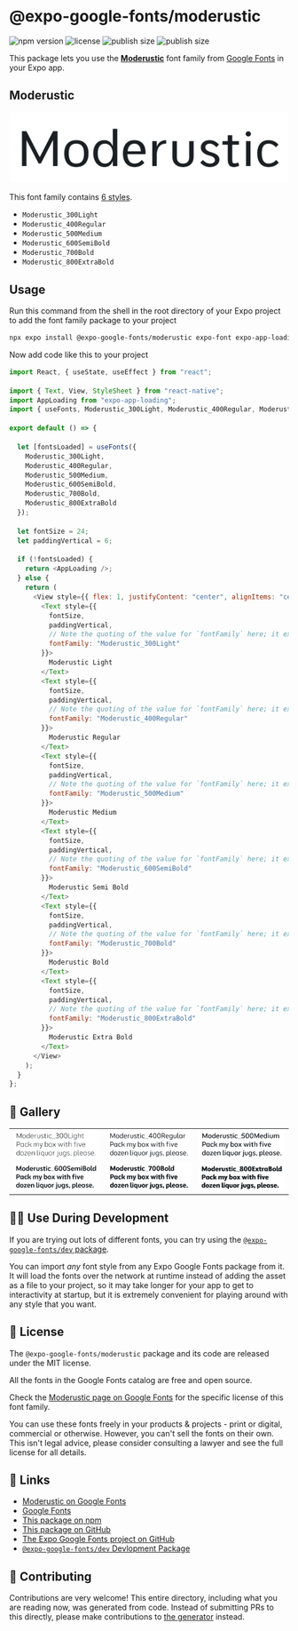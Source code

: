 # @expo-google-fonts/moderustic

![npm version](https://flat.badgen.net/npm/v/@expo-google-fonts/moderustic)
![license](https://flat.badgen.net/github/license/expo/google-fonts)
![publish size](https://flat.badgen.net/packagephobia/install/@expo-google-fonts/moderustic)
![publish size](https://flat.badgen.net/packagephobia/publish/@expo-google-fonts/moderustic)

This package lets you use the [**Moderustic**](https://fonts.google.com/specimen/Moderustic) font family from [Google Fonts](https://fonts.google.com/) in your Expo app.

## Moderustic

![Moderustic](./font-family.png)

This font family contains [6 styles](#-gallery).

- `Moderustic_300Light`
- `Moderustic_400Regular`
- `Moderustic_500Medium`
- `Moderustic_600SemiBold`
- `Moderustic_700Bold`
- `Moderustic_800ExtraBold`

## Usage

Run this command from the shell in the root directory of your Expo project to add the font family package to your project

```sh
npx expo install @expo-google-fonts/moderustic expo-font expo-app-loading
```

Now add code like this to your project

```js
import React, { useState, useEffect } from "react";

import { Text, View, StyleSheet } from "react-native";
import AppLoading from "expo-app-loading";
import { useFonts, Moderustic_300Light, Moderustic_400Regular, Moderustic_500Medium, Moderustic_600SemiBold, Moderustic_700Bold, Moderustic_800ExtraBold } from '@expo-google-fonts/moderustic';

export default () => {

  let [fontsLoaded] = useFonts({
    Moderustic_300Light, 
    Moderustic_400Regular, 
    Moderustic_500Medium, 
    Moderustic_600SemiBold, 
    Moderustic_700Bold, 
    Moderustic_800ExtraBold
  });

  let fontSize = 24;
  let paddingVertical = 6;

  if (!fontsLoaded) {
    return <AppLoading />;
  } else {
    return (
      <View style={{ flex: 1, justifyContent: "center", alignItems: "center" }}>
        <Text style={{
          fontSize,
          paddingVertical,
          // Note the quoting of the value for `fontFamily` here; it expects a string!
          fontFamily: "Moderustic_300Light"
        }}>
          Moderustic Light
        </Text>
        <Text style={{
          fontSize,
          paddingVertical,
          // Note the quoting of the value for `fontFamily` here; it expects a string!
          fontFamily: "Moderustic_400Regular"
        }}>
          Moderustic Regular
        </Text>
        <Text style={{
          fontSize,
          paddingVertical,
          // Note the quoting of the value for `fontFamily` here; it expects a string!
          fontFamily: "Moderustic_500Medium"
        }}>
          Moderustic Medium
        </Text>
        <Text style={{
          fontSize,
          paddingVertical,
          // Note the quoting of the value for `fontFamily` here; it expects a string!
          fontFamily: "Moderustic_600SemiBold"
        }}>
          Moderustic Semi Bold
        </Text>
        <Text style={{
          fontSize,
          paddingVertical,
          // Note the quoting of the value for `fontFamily` here; it expects a string!
          fontFamily: "Moderustic_700Bold"
        }}>
          Moderustic Bold
        </Text>
        <Text style={{
          fontSize,
          paddingVertical,
          // Note the quoting of the value for `fontFamily` here; it expects a string!
          fontFamily: "Moderustic_800ExtraBold"
        }}>
          Moderustic Extra Bold
        </Text>
      </View>
    );
  }
};
```

## 🔡 Gallery


||||
|-|-|-|
|![Moderustic_300Light](./Moderustic_300Light.ttf.png)|![Moderustic_400Regular](./Moderustic_400Regular.ttf.png)|![Moderustic_500Medium](./Moderustic_500Medium.ttf.png)||
|![Moderustic_600SemiBold](./Moderustic_600SemiBold.ttf.png)|![Moderustic_700Bold](./Moderustic_700Bold.ttf.png)|![Moderustic_800ExtraBold](./Moderustic_800ExtraBold.ttf.png)||


## 👩‍💻 Use During Development

If you are trying out lots of different fonts, you can try using the [`@expo-google-fonts/dev` package](https://github.com/expo/google-fonts/tree/master/font-packages/dev#readme).

You can import _any_ font style from any Expo Google Fonts package from it. It will load the fonts over the network at runtime instead of adding the asset as a file to your project, so it may take longer for your app to get to interactivity at startup, but it is extremely convenient for playing around with any style that you want.


## 📖 License

The `@expo-google-fonts/moderustic` package and its code are released under the MIT license.

All the fonts in the Google Fonts catalog are free and open source.

Check the [Moderustic page on Google Fonts](https://fonts.google.com/specimen/Moderustic) for the specific license of this font family.

You can use these fonts freely in your products & projects - print or digital, commercial or otherwise. However, you can't sell the fonts on their own. This isn't legal advice, please consider consulting a lawyer and see the full license for all details.

## 🔗 Links

- [Moderustic on Google Fonts](https://fonts.google.com/specimen/Moderustic)
- [Google Fonts](https://fonts.google.com/)
- [This package on npm](https://www.npmjs.com/package/@expo-google-fonts/moderustic)
- [This package on GitHub](https://github.com/expo/google-fonts/tree/master/font-packages/moderustic)
- [The Expo Google Fonts project on GitHub](https://github.com/expo/google-fonts)
- [`@expo-google-fonts/dev` Devlopment Package](https://github.com/expo/google-fonts/tree/master/font-packages/dev)

## 🤝 Contributing

Contributions are very welcome! This entire directory, including what you are reading now, was generated from code. Instead of submitting PRs to this directly, please make contributions to [the generator](https://github.com/expo/google-fonts/tree/master/packages/generator) instead.
